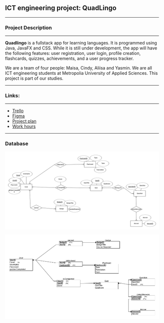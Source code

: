 <h2>ICT engineering project: QuadLingo </h2>

****
<h3>Project Description</h3>

****
**Quadlingo** is a fullstack app for learning languages. It is programmed using Java, JavaFX and CSS.
While it is still under development, the app will have the following features: user registration, user login, profile creation, flashcards, quizzes, achievements, and a user progress tracker.

We are a team of four people: Maisa, Cindy, Aliisa and Yasmin. We are all ICT engineering students at Metropolia University of Applied Sciences. This project is part of our studies.

****


<h3>Links:</h3>

****

- [Trello](https://trello.com/b/0ghzAMVd/sep1r3quadlingo)
- [Figma](https://www.figma.com/board/Zf2zcEdCqcuYQXKmy4bkty/QuadLingo-Prototype?node-id=0-1&node-type=CANVAS&t=XiQJ9bqYCNB3P3xh-0)
- [Project plan](https://docs.google.com/document/d/1-s1jKAn0swS53RCD-dMNoprozXF89F-k9JRBz1wD6L0/edit)
- [Work hours](https://docs.google.com/spreadsheets/d/10PlqGo4965hiHXeSnTN6XlKYykul5-xdi_aEbyekmFA/edit?gid=0#gid=0)

****
<h3>Database</h3>

![ER-diagram](https://github.com/aliisaro/QuadLingo-Group-project/blob/main/ER-diagram.png?raw=true)

![Relational Schema](https://github.com/aliisaro/QuadLingo-Group-project/blob/main/Schema.png?raw=true)

